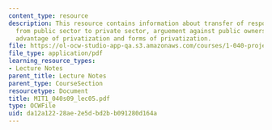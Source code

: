 ```yaml
---
content_type: resource
description: This resource contains information about transfer of responsibilities
  from public sector to private sector, arguement against public ownership, potential
  advantage of privatization and forms of privatization.
file: https://ol-ocw-studio-app-qa.s3.amazonaws.com/courses/1-040-project-management-spring-2009/da12a12228ae2e5dbd2bb091280d164a_MIT1_040s09_lec05.pdf
file_type: application/pdf
learning_resource_types:
- Lecture Notes
parent_title: Lecture Notes
parent_type: CourseSection
resourcetype: Document
title: MIT1_040s09_lec05.pdf
type: OCWFile
uid: da12a122-28ae-2e5d-bd2b-b091280d164a
---
```

